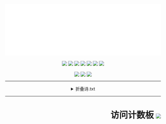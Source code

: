<div align="center">
  <img src="https://raw.githubusercontent.com/DavidSciMeow/DavidSciMeow/238f4c03107f7aa7425314227d377cc433e1ad95/my.svg" alt="/" />

  <a href="https://www.microsoft.com/windows/get-windows-11" ><img src="https://img.shields.io/badge/Windows-11%20Pro-red" /></a>
  <a href="https://ubuntu.com/" ><img src="https://img.shields.io/badge/Ubuntu-20.04%20Server-yellow" /></a>
  <a href="https://www.linuxfoundation.org/" ><img src="https://img.shields.io/badge/-Linux-fcc624?style=flat-square&logo=linux&logoColor=white" /></a>
  <a href="https://learn.microsoft.com/zh-cn/dotnet/" ><img src="https://img.shields.io/badge/.NET-512BD4?style=flat-square&logo=C-Sharp&logoColor=ffffff" /></a>
  <a href="https://visualstudio.com/" ><img src="https://img.shields.io/badge/IDE-Visual%20Studio%20-007ACC?style=flat-square&logo=Visual-Studio&logoColor=ffffff" /></a>
  <a href="https://code.visualstudio.com/" ><img src="https://img.shields.io/badge/IDE-Visual%20Studio%20Code-007ACC?style=flat-square&logo=Visual-Studio-Code&logoColor=ffffff" /></a>
  <a href="https://git-scm.com/" ><img src="https://img.shields.io/badge/-Git-f05032?style=flat-square&logo=git&logoColor=white" /></a>

  <img align="center"
       height="150em"
       src="https://github-readme-stats.vercel.app/api?username=DavidSciMeow&show_icons=true&include_all_commits=true&count_private=true&theme=apprentice&hide_border=true&bg_color=0D1117" />
  <img align="center"
       height="150em"
       src="https://github-readme-streak-stats.herokuapp.com/?user=DavidSciMeow" />
  <img align="center"
       src="https://github-profile-trophy.vercel.app/?username=DavidSciMeow&theme=onedark&no-frame=true&row=1&&margin-w=20&no-bg=true" />

  ****
  
<details> 
	<summary>折叠诗.txt</summary>
    
  *OwO*
	
  ### 怎么了 怎么了 还好有你们陪我 
  ### 没什么 没什么 在心里不用说 
  ### 悲伤或难过 还好总有人懂我  
  ### 是否 这就 是我坚持的理由
    
</details>
 

  ****

  <h1 align="right">访问计数板 <img align="center" src="https://profile-counter.glitch.me/davidscimeow/count.svg" /> </h1>
  
</div>
